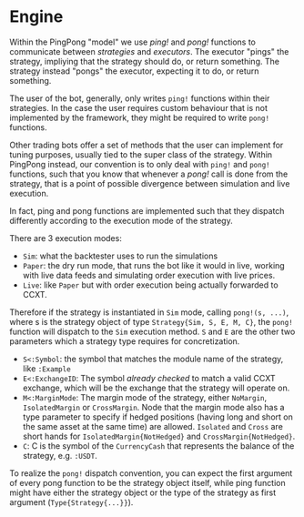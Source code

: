 # Engine

Within the PingPong "model" we use _ping!_ and _pong!_ functions to communicate between _strategies_ and _executors_. The executor "pings" the strategy, impliying that the strategy should do, or return something. The strategy instead "pongs" the executor, expecting it to do, or return something.

The user of the bot, generally, only writes `ping!` functions within their strategies. In the case the user requires custom behaviour that is not implemented by the framework, they might be required to write `pong!` functions.

Other trading bots offer a set of methods that the user can implement for tuning purposes, usually tied to the super class of the strategy. 
Within PingPong instead, our convention is to only deal with `ping!` and `pong!` functions, such that you know that whenever a _pong!_ call is done from the strategy, that is a point of possible divergence between simulation and live execution.

In fact, ping and pong functions are implemented such that they dispatch differently according to the execution mode of the strategy.

There are 3 execution modes: 
- `Sim`: what the backtester uses to run the simulations
- `Paper`: the dry run mode, that runs the bot like it would in live, working with live data feeds and simulating order execution with live prices.
- `Live`: like `Paper` but with order execution being actually forwarded to CCXT.

Therefore if the strategy is instantiated in `Sim` mode, calling `pong!(s, ...)`, where s is the strategy object of type `Strategy{Sim, S, E, M, C}`, the `pong!` function will dispatch to the `Sim` execution method.
`S` and `E` are the other two parameters which a strategy type requires for concretization.
- `S<:Symbol`: the symbol that matches the module name of the strategy, like `:Example`
- `E<:ExchangeID`: The symbol _already checked_ to match a valid CCXT exchange, which will be the exchange that the strategy will operate on.
- `M<:MarginMode`: The margin mode of the strategy, either `NoMargin`, `IsolatedMargin` or `CrossMargin`. Node that the margin mode also has a type parameter to specify if hedged positions (having long and short on the same asset at the same time) are allowed. `Isolated` and `Cross` are short hands for `IsolatedMargin{NotHedged}` and `CrossMargin{NotHedged}`.
- `C`: C is the symbol of the `CurrencyCash` that represents the balance of the strategy, e.g. `:USDT`.

To realize the `pong!` dispatch convention, you can expect the first argument of every pong function to be the strategy object itself, while ping function might have either the strategy object or the type of the strategy as first argument (`Type{Strategy{...}}`).
    
